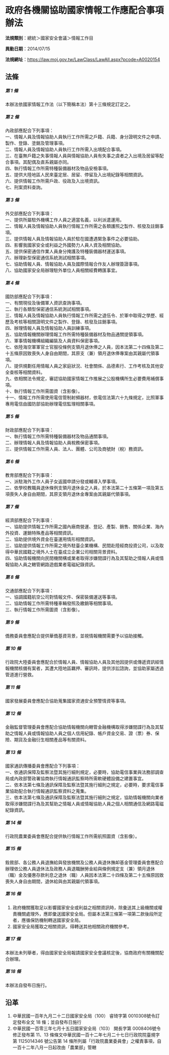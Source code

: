 # 政府各機關協助國家情報工作應配合事項辦法



**法規類別**：總統＞國家安全會議＞情報工作目

**異動日期**：2014/07/15  

**法規網址**：https://law.moj.gov.tw/LawClass/LawAll.aspx?pcode=A0020154



## 法條
##### 第 1 條
本辦法依國家情報工作法（以下簡稱本法）第十三條規定訂定之。

##### 第 2 條
內政部應配合下列事項：  
一、情報人員及情報協助人員執行工作所需之戶籍、兵籍、身分證明文件之申請、製作、登錄、塗銷及管理事項。  
二、情報人員及情報協助人員執行工作所需入出境配合事項。  
三、在臺無戶籍之失事情報人員與情報協助人員有失事之虞者之入出境及居留等配合事項。其配偶及直系親屬亦同。  
四、執行情報工作所需特種裝備器材及物品安檢事項。  
五、提供大陸地區人民來臺定居、居留、停留及入出境紀錄等相關資訊。  
六、提供情報工作所需戶政、役政及入出境資訊。  
七、刑案資料查詢。

##### 第 3 條
外交部應配合下列事項：  
一、提供所屬駐外機構工作人員之適當名義，以利派遣運用。  
二、情報人員及情報協助人員執行情報工作所需之各類護照之製作、核發及註銷事項。  
三、提供情報人員及情報協助人員於駐在國遭遇緊急事件之必要協助。  
四、影響我國家安全或利益之外國勢力人員人資及相關協助。  
五、提供保密通信作業人員身分掩護及特種裝備器材運送事項。  
六、辦理新型保密通信系統測試相關事項。  
七、協助情報人員、情報協助人員及國際情報合作友人辦理簽證事項。  
八、協助國家安全局辦理駐外單位人員相關經費轉匯事宜。

##### 第 4 條
國防部應配合下列事項：  
一、有關現役及後備軍人資訊查詢事項。  
二、執行各類型保密通信系統測試相關事項。  
三、情報人員及情報協助人員執行情報工作所需之退伍令、於軍中取得之學歷、經歷及考核等相關證明文件之製作、登錄、核發及註銷事項。  
四、辦理情報人員及情報協助人員訓練事項。  
五、協助情報機關辦理情報工作所需特種裝備器材及物品通關提領事項。  
六、軍事情報機構組織編裝及人員資料保密事項。  
七、依陸海空軍軍官士官服役條例支領月退休俸之人員，因本法第二十四條及第二十五條原因致喪失人身自由期間，其原支（兼）領月退休俸專案由其親屬代領事項。  
八、提供規劃任用情報人員之家庭狀況、社會關係、品德素行、工作考核及其他安全查核等相關資料。  
九、依相關法令規定，審認協助國家情報工作推展之公股機構所生必要費用補償事項。  
十、執行情報工作所需圖資（含影像）。  
十一、情報工作所需使用電信管制射頻器材，依電信法第六十九條規定，比照軍事專用電信由國防部協助辦理電信監理相關事項。

##### 第 5 條
財政部應配合下列事項：  
一、執行情報工作所需特種裝備器材及物品通關事項。  
二、辦理情報人員及情報協助人員稅務保密事項。  
三、提供情報工作所需人員、法人、團體、公司及商號財（稅）務資訊。

##### 第 6 條
教育部應配合下列事項：  
一、派駐海外工作人員子女返國申請分發或輔導入學事項。  
二、依學校教職員退休條例支領月退休金之人員，於本法第二十五條第一項及第五項喪失人身自由期間，其原支領月退休金專案由其親屬代領事項。

##### 第 7 條
經濟部應配合下列事項：  
一、協助提供情報工作所需之國內廠商營運、登記、產製、銷售、關係企業、海內外投資、運銷特殊產品等相關資訊。  
二、協助提供境外資金在臺運用情形相關資訊。  
三、協助提供情報工作所需之境外駐臺企業機構、民間赴陸經商投資公司，以及取得中華民國籍之境外人士在臺成立企業公司相關背景資料。  
四、協助情報機關向民間機關構或業者取得涉嫌間諜行為及其幫助之情報人員或情報協助人員之轄管網路遊戲業者電磁紀錄資訊。

##### 第 8 條
交通部應配合下列事項：  
一、協調國籍航空公司對情報文件、保密裝備運送等事項。  
二、協助情報工作所需特種車輛發照及繳銷等相關事項。  
三、執行情報工作所需圖資（含影像）。

##### 第 9 條
僑務委員會應配合提供華僑基資背景，並視情報機關需要予以協助接觸。

##### 第 10 條
行政院大陸委員會應配合於情報人員、情報協助人員及其他因提供或傳遞資訊經情報機關核備有案者，其遭大陸地區羈押、審訊時，提供涉訟諮詢，並協助家屬透過管道進行營救。

##### 第 11 條
國家發展委員會應配合協助蒐集國家資通安全預警情資等事項。

##### 第 12 條
金融監督管理委員會應配合協助情報機關向轄管金融機構取得涉嫌間諜行為及其幫助之情報人員或情報協助人員之個人信用紀錄、帳戶資金交易、證（票）券、保險、期貨及金融衍生相關產品等有關資料。

##### 第 13 條
國家通訊傳播委員會應配合下列事項：  
一、依通訊保障及監察法暨其施行細則規定，必要時，協助電信事業與法務部調查局或內政部警政署協商執行情報通訊監察時所需軟硬體設備之建置事宜。  
二、依本法第七條及通訊保障及監察法暨其施行細則之規定，必要時，要求電信事業協助配合執行情報通訊監察資料之蒐集。  
三、依本法第七條及通訊保障及監察法暨其施行細則之規定，協助情報機關向業者取得涉嫌間諜行為及其幫助之情報人員或情報協助人員之個人相關通信及網路電磁紀錄資訊。

##### 第 14 條
行政院農業委員會應配合提供執行情報工作所需航照圖資（含影像）。

##### 第 15 條
銓敘部、各公務人員退撫給與發放機關及公務人員退休撫卹基金管理委員會應配合辦理依公務人員退休法及政務人員退職酬勞金給與條例規定支（兼）領月退休（職）金及優惠存款利息之退休（職）人員因本法第二十四條及第二十五條原因致喪失人身自由期間，退休給與由其親屬代領事項。

##### 第 16 條
1. 政府機關獲取足以影響國家安全或利益之相關資訊時，除彙送其上級機關或權責機關處理外，應即彙送國家安全局。但屬本法第三條第一項第二款後段所定者，應循保防機制轉送國家安全局。
1. 國家安全局獲取之相關資訊，得轉送其他相關政府機關參考。

##### 第 17 條
本辦法未列舉者，得由國家安全局報請國家安全會議核定後，協商政府有關機關配合辦理。

##### 第 18 條
本辦法自發布日施行。

## 沿革
1. 中華民國一百年九月二十二日國家安全局（100） 睿琦字第 0010308號令訂定發布全文 18 條；並自發布日施行
1. 中華民國一百零三年七月十五日國家安全局（103） 開長字第 0008406號令修正發布第 11、13 條條文中華民國一百十二年七月二十七日行政院院臺規字第 1125014346 號公告第 14 條所列屬「行政院農業委員會」之權責事項，自一百十二年八月一日起改由「農業部」管轄
